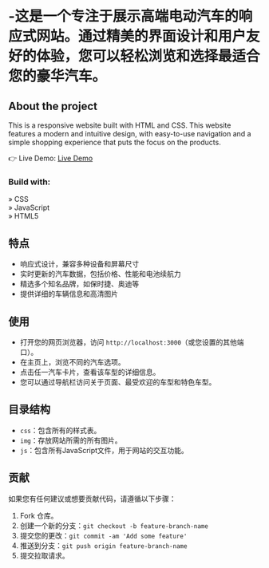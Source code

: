 # -这是一个专注于展示高端电动汽车的响应式网站。通过精美的界面设计和用户友好的体验，您可以轻松浏览和选择最适合您的豪华汽车。

<h2>About the project</h2>

<p>This is a responsive website built with HTML and CSS. This
website features a modern and intuitive design, with easy-to-use navigation and a
simple shopping experience that puts the focus on the products.</p>



👉 Live Demo: <a href='https://fully-responsive-car-website-yxmv.vercel.app/'>Live Demo</a>

<h3>Build with:</h3>

» CSS <br>
» JavaScript<br>
» HTML5


## 特点

- 响应式设计，兼容多种设备和屏幕尺寸
- 实时更新的汽车数据，包括价格、性能和电池续航力
- 精选多个知名品牌，如保时捷、奥迪等
- 提供详细的车辆信息和高清图片

## 使用

- 打开您的网页浏览器，访问 `http://localhost:3000`（或您设置的其他端口）。
- 在主页上，浏览不同的汽车选项。
- 点击任一汽车卡片，查看该车型的详细信息。
- 您可以通过导航栏访问关于页面、最受欢迎的车型和特色车型。

## 目录结构

- `css`：包含所有的样式表。
- `img`：存放网站所需的所有图片。
- `js`：包含所有JavaScript文件，用于网站的交互功能。

## 贡献

如果您有任何建议或想要贡献代码，请遵循以下步骤：

1. Fork 仓库。
2. 创建一个新的分支：`git checkout -b feature-branch-name`
3. 提交您的更改：`git commit -am 'Add some feature'`
4. 推送到分支：`git push origin feature-branch-name`
5. 提交拉取请求。

